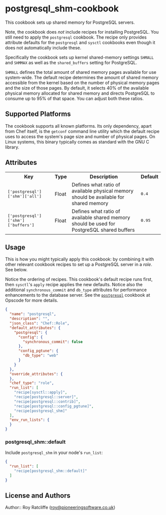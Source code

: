 # postgresql_shm-cookbook

This cookbook sets up shared memory for PostgreSQL servers.

Note, the cookbook does _not_ include recipes for installing PostgreSQL. You
still need to apply the `postgresql` cookbook. The recipe only provides
attribute defaults for the `postgresql` and `sysctl` cookbooks even though it
does not automatically include these.

Specifically the cookbook sets up kernel shared-memory settings `SHMALL` and
`SHMMAX` as well as the `shared_buffers` setting for PostgreSQL.

`SHMALL` defines the total amount of shared memory pages available for use
system-wide. The default recipe determines the amount of shared memory
accessible from the kernel based on the number of physical memory pages and the
size of those pages. By default, it selects 40% of the available physical
memory allocated for shared memory and directs PostgreSQL to consume up to 95%
of that space. You can adjust both these ratios.

## Supported Platforms

The cookbook supports all known platforms. Its only dependency, apart from Chef
itself, is the `getconf` command line utility which the default recipe uses to
access the system's page size and number of physical pages. On Linux systems,
this binary typically comes as standard with the GNU C library.

## Attributes

<table>
  <tr>
    <th>Key</th>
    <th>Type</th>
    <th>Description</th>
    <th>Default</th>
  </tr>
  <tr>
    <td><tt>['postgresql']['shm']['all']</tt></td>
    <td>Float</td>
    <td>Defines what ratio of available physical memory should be available for shared memory</td>
    <td><tt>0.4</tt></td>
  </tr>
  <tr>
    <td><tt>['postgresql']['shm']['buffers']</tt></td>
    <td>Float</td>
    <td>Defines what ratio of available shared memory should be used for PostgreSQL shared buffers</td>
    <td><tt>0.95</tt></td>
  </tr>
</table>

## Usage

This is how you might typically apply this cookbook: by combining it with other
relevant cookbook recipes to set up a PostgreSQL server in a _role_. See below.

Notice the ordering of recipes. This cookbook's default recipe runs first, then
`sysctl`'s `apply` recipe applies the new defaults. Notice also the additional
`synchronous_commit` and `db_type` attributes for performance enhancements to
the database server. See the [`postgresql`][postgresql] cookbook at Opscode for
more details.

[postgresql]:https://supermarket.chef.io/cookbooks/postgresql

```json
{
  "name": "postgresql",
  "description": "",
  "json_class": "Chef::Role",
  "default_attributes": {
    "postgresql": {
      "config": {
        "synchronous_commit": false
      },
      "config_pgtune": {
        "db_type": "web"
      }
    }
  },
  "override_attributes": {
  },
  "chef_type": "role",
  "run_list": [
    "recipe[sysctl::apply]",
    "recipe[postgresql::server]",
    "recipe[postgresql::contrib]",
    "recipe[postgresql::config_pgtune]",
    "recipe[postgresql_shm]"
  ],
  "env_run_lists": {
  }
}
```

### postgresql_shm::default

Include `postgresql_shm` in your node's `run_list`:

```json
{
  "run_list": [
    "recipe[postgresql_shm::default]"
  ]
}
```

## License and Authors

Author:: Roy Ratcliffe (<roy@pioneeringsoftware.co.uk>)
